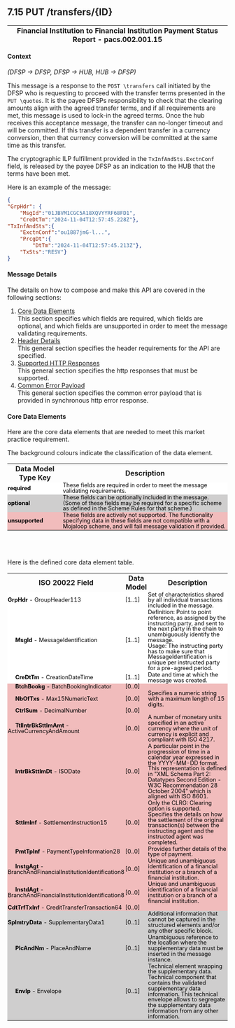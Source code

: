 ## 7.15 PUT /transfers/{ID}
| Financial Institution to Financial Institution Payment Status Report - **pacs.002.001.15**|
|--|

#### Context 
*(DFSP -> DFSP, DFSP -> HUB, HUB -> DFSP)*

This message is a response to the `POST \transfers` call initiated by the DFSP who is requesting to proceed with the transfer terms presented in the `PUT \quotes`. It is the payee DFSPs responsibility to check that the clearing amounts align with the agreed transfer terms, and if all requirements are met, this message is used to lock-in the agreed terms. Once the hub receives this acceptance message, the transfer can no-longer timeout and will be committed. If this transfer is a dependent transfer in a currency conversion, then that currency conversion will be committed at the same time as this transfer.

The cryptographic ILP fulfillment provided in the `TxInfAndSts.ExctnConf` field, is released by the payee DFSP as an indication to the HUB that the terms have been met. 

Here is an example of the message:
```json
{
"GrpHdr": {
    "MsgId":"01JBVM1CGC5A18XQVYYRF68FD1",
    "CreDtTm":"2024-11-04T12:57:45.228Z"},
"TxInfAndSts":{
    "ExctnConf":"ou1887jmG-l...",
    "PrcgDt":{
        "DtTm":"2024-11-04T12:57:45.213Z"},
    "TxSts":"RESV"}
}
```

#### Message Details
The details on how to compose and make this API are covered in the following sections:
1. [Core Data Elements](#core-data-elements)<br>This section specifies which fields are required, which fields are optional, and which fields are unsupported in order to meet the message validating requirements.
2. [Header Details](../MarketPracticeDocument.md#_3-3-1-header-details)<br> This general section specifies the header requirements for the API are specified.
3. [Supported HTTP Responses](../MarketPracticeDocument.md#_3-3-2-supported-http-responses)<br> This general section specifies the http responses that must be supported.
4. [Common Error Payload](../MarketPracticeDocument.md#_3-3-3-common-error-payload)<br> This general section specifies the common error payload that is provided in synchronous http error response.

#### Core Data Elements
Here are the core data elements that are needed to meet this market practice requirement.

The background colours indicate the classification of the data element.

   <style>
    td:nth-child(1) {
        width: 25%;
    }
    tr.unsupported {  
    color: black;
    background-color:rgb(241, 188, 188);
    font-size:0.8em;
    line-height: 1; /* Adjust the line height as needed */
    }
    tr.required {  
    color: black;
    background-color: white;
    font-size:0.8em;
    line-height: 1; /* Adjust the line height as needed */
    }
    tr.optional {  
    color: black;
    background-color:rgb(207, 206, 206);
    font-size:0.8em;
    line-height: 1; /* Adjust the line height as needed */
    }
    td, th {
        padding: 1px;
        margin: 1px; 
    }  
  </style>

  <table> <tr> <th>Data Model Type Key</th> <th>Description</th> </tr>
   <tr class="required"> <td><b>required</b></td><td>These fields are required in order to meet the message validating requirements.</td></tr>
   <tr class="optional"> <td><b>optional</b></td><td>These fields can be optionally included in the message. (Some of these fields may be required for a specific scheme as defined in the Scheme Rules for that scheme.)</td></tr>
   <tr class="unsupported"> <td><b>unsupported</b></td><td>These fields are actively not supported. The functionality specifying data in these fields are not compatible with a Mojaloop scheme, and will fail message validation if provided.</td></tr>
  </table>
   <br><br>
    

Here is the defined core data element table.

<table>
  <tr>
    <th>ISO 20022 Field</th>
    <th>Data Model</th>
    <th>Description</th>
  </tr>
      <tr class=required><td>  <b>GrpHdr</b> - GroupHeader113</td><td>[1..1]</td><td>Set of characteristics shared by all individual transactions included in the message.<br></td></tr>
<tr class=required><td>&nbsp;&nbsp;&nbsp;&nbsp;  <b>MsgId</b> - MessageIdentification</td><td>[1..1]</td><td>Definition: Point to point reference, as assigned by the instructing party, and sent to the next party in the chain to unambiguously identify the message.<br>Usage: The instructing party has to make sure that MessageIdentification is unique per instructed party for a pre-agreed period.<br></td></tr>
<tr class=required><td>&nbsp;&nbsp;&nbsp;&nbsp;  <b>CreDtTm</b> - CreationDateTime</td><td>[1..1]</td><td>Date and time at which the message was created.<br></td></tr>
<tr class=unsupported><td>&nbsp;&nbsp;&nbsp;&nbsp;  <b>BtchBookg</b> - BatchBookingIndicator</td><td>[0..0]</td><td></td></tr>
<tr class=unsupported><td>&nbsp;&nbsp;&nbsp;&nbsp;  <b>NbOfTxs</b> - Max15NumericText</td><td>[0..0]</td><td>Specifies a numeric string with a maximum length of 15 digits.<br></td></tr>
<tr class=unsupported><td>&nbsp;&nbsp;&nbsp;&nbsp;  <b>CtrlSum</b> - DecimalNumber</td><td>[0..0]</td><td></td></tr>
<tr class=unsupported><td>&nbsp;&nbsp;&nbsp;&nbsp;  <b>TtlIntrBkSttlmAmt</b> - ActiveCurrencyAndAmount</td><td>[0..0]</td><td>A number of monetary units specified in an active currency where the unit of currency is explicit and compliant with ISO 4217.<br></td></tr>
<tr class=unsupported><td>&nbsp;&nbsp;&nbsp;&nbsp;  <b>IntrBkSttlmDt</b> - ISODate</td><td>[0..0]</td><td>A particular point in the progression of time in a calendar year expressed in the YYYY-MM-DD format. This representation is defined in "XML Schema Part 2: Datatypes Second Edition - W3C Recommendation 28 October 2004" which is aligned with ISO 8601.<br></td></tr>
<tr class=unsupported><td>&nbsp;&nbsp;&nbsp;&nbsp;  <b>SttlmInf</b> - SettlementInstruction15</td><td>[0..0]</td><td>Only the CLRG: Clearing option is supported.<br>Specifies the details on how the settlement of the original transaction(s) between the<br>instructing agent and the instructed agent was completed.<br></td></tr>
<tr class=unsupported><td>&nbsp;&nbsp;&nbsp;&nbsp;  <b>PmtTpInf</b> - PaymentTypeInformation28</td><td>[0..0]</td><td>Provides further details of the type of payment.<br></td></tr>
<tr class=unsupported><td>&nbsp;&nbsp;&nbsp;&nbsp;  <b>InstgAgt</b> - BranchAndFinancialInstitutionIdentification8</td><td>[0..0]</td><td>Unique and unambiguous identification of a financial institution or a branch of a financial institution.<br></td></tr>
<tr class=unsupported><td>&nbsp;&nbsp;&nbsp;&nbsp;  <b>InstdAgt</b> - BranchAndFinancialInstitutionIdentification8</td><td>[0..0]</td><td>Unique and unambiguous identification of a financial institution or a branch of a financial institution.<br></td></tr>
<tr class=unsupported><td>  <b>CdtTrfTxInf</b> - CreditTransferTransaction64</td><td>[0..0]</td><td></td></tr>
<tr class=optional><td>  <b>SplmtryData</b> - SupplementaryData1</td><td>[0..1]</td><td>Additional information that cannot be captured in the structured elements and/or any other specific block.<br></td></tr>
<tr class=optional><td>&nbsp;&nbsp;&nbsp;&nbsp;  <b>PlcAndNm</b> - PlaceAndName</td><td>[0..1]</td><td>Unambiguous reference to the location where the supplementary data must be inserted in the message instance.<br></td></tr>
<tr class=optional><td>&nbsp;&nbsp;&nbsp;&nbsp;  <b>Envlp</b> - Envelope</td><td>[0..1]</td><td>Technical element wrapping the supplementary data.<br>Technical component that contains the validated supplementary data information. This technical envelope allows to segregate the supplementary data information from any other information.<br></td></tr>
</table>

